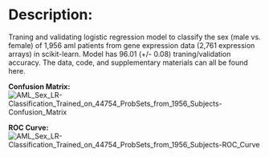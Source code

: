# Description:

Traning and validating logistic regression model to classify the sex (male vs. female) of 1,956 aml patients from gene expression data (2,761 expression arrays) in scikit-learn. Model has 96.01 (+/- 0.08) traning/validation accuracy. The data, code, and supplementary materials can all be found here.


**Confusion Matrix:**
![AML_Sex_LR-Classification_Trained_on_44754_ProbSets_from_1956_Subjects-Confusion_Matrix](https://user-images.githubusercontent.com/39611565/202942023-45e5523f-7761-4e26-9aaa-cd12d96379c1.png)


**ROC Curve:**
![AML_Sex_LR-Classification_Trained_on_44754_ProbSets_from_1956_Subjects-ROC_Curve](https://user-images.githubusercontent.com/39611565/202941935-889f9d50-7c9f-4260-83f4-cc65b6943883.png)

